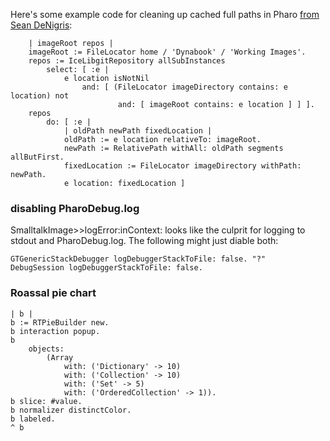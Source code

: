 Here's some example code for cleaning up cached full paths in Pharo [from Sean DeNigris](http://forum.world.st/more-fun-with-System-Local-directory-settings-tp5101824p5101851.html):
``` smalltalk
	| imageRoot repos |
	imageRoot := FileLocator home / 'Dynabook' / 'Working Images'.
	repos := IceLibgitRepository allSubInstances
		select: [ :e | 
			e location isNotNil
				and: [ (FileLocator imageDirectory contains: e location) not
						and: [ imageRoot contains: e location ] ] ].
	repos
		do: [ :e | 
			| oldPath newPath fixedLocation |
			oldPath := e location relativeTo: imageRoot.
			newPath := RelativePath withAll: oldPath segments allButFirst.
			fixedLocation := FileLocator imageDirectory withPath: newPath.
			e location: fixedLocation ]
```
### disabling PharoDebug.log
SmalltalkImage>>logError:inContext: looks like the culprit for logging to stdout and PharoDebug.log. The following might just diable both:
```smalltalk
GTGenericStackDebugger logDebuggerStackToFile: false. "?"
DebugSession logDebuggerStackToFile: false.
```

### Roassal pie chart
```smalltalk
| b |
b := RTPieBuilder new.
b interaction popup.
b
	objects:
		(Array
			with: ('Dictionary' -> 10)
			with: ('Collection' -> 10)
			with: ('Set' -> 5)
			with: ('OrderedCollection' -> 1)).
b slice: #value.
b normalizer distinctColor.
b labeled.
^ b
```
